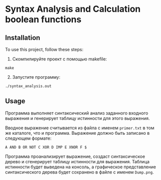 # Syntax Analysis and Calculation boolean functions

## Installation

To use this project, follow these steps:

1. Cкомпилируйте проект с помощью makefile:
```
make
```

2. Запустите программу:
```
./syntax_analysis.out
```

## Usage
Программа выполняет синтаксический анализ заданного входного выражения и генерирует таблицу истинности для этого выражения.

Вводное выражение считывается из файла с именем `primer.txt` в том же каталоге, что и программа. Выражение должно быть записано в следующем формате:

```
A AND B OR NOT C XOR D IMP E XNOR F $
```

Программа проанализирует выражение, создаст синтаксическое дерево и сгенерирует таблицу истинности для выражения. Таблица истинности будет выведена на консоль, а графическое представление синтаксического дерева будет сохранено в файле с именем `Dump.png`.

